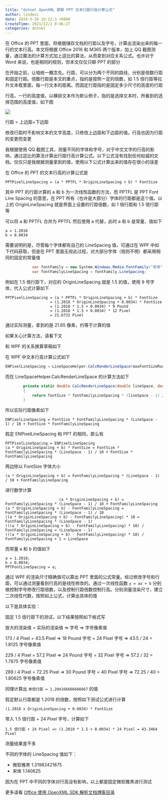 ```yaml
---
title: "dotnet OpenXML 聊聊 PPT 文本行距行高计算公式"
author: lindexi
date: 2024-5-20 16:22:3 +0800
CreateTime: 2021/12/2 8:46:27
categories: dotnet
---
```


在 Office 的 PPT 里面，将根据储存文档的行距以及字号，计算出渲染出来的每一行的文本行高。本文将根据 Office 2016 和 M365 两个版本，加上 QQ 截图测量，通过魔法的计算方式加上逗比的算法，从而拿到对应关系公式。也许对于 Word 来说，也是相同的规则，但本文仅仅只聊 PPT 的部分

<!--more-->


<!-- CreateTime:2021/12/2 8:46:27 -->

<!-- 发布 -->

在开始之前，让咱统一概念先。行距，可以分为两个不同的路线，分别是倍数行距和固定行距。倍数行距是本文的重点，指的是按照一定的倍数，如 1.5 倍行距等拉升文本框里面，每一行文本的距离。而固定行距指的是固定多少尺寸的高度的行距

行高，一行的高度值，以横排文本作为默认例子，指的是选择文本时，所看到的选择范围的高度值，如下图

<!-- ![](image/dotnet OpenXML 聊聊 PPT 文本行距行高计算公式/dotnet OpenXML 聊聊 PPT 文本行距行高计算公式0.png) -->

![](http://image.acmx.xyz/lindexi%2F2021122855273985.jpg)

行距 = 上边距+下边距

修改行距时不影响文本的文字高度，只修改上边距和下边距的值。行高也因为行距的变更而变更

我根据使用 QQ 截图工具，测量不同的字体和字号，对于中文文字的行高的影响，通过逗比的算法计算出行距行高计算公式。以下公式没有找到任何权威的文档，仅仅只是我根据测量拿到的值，使用以下公式计算出来的值存在很小的误差

在 Office 的 PPT 的文本行高的计算公式是

```
PPTPixelLineSpacing = (a * PPTFL * OriginLineSpacing + b) * FontSize
```

其中 PPT 的行距计算的 a 和 b 为一次线性函数的方法，而 PPTFL 是 PPT Font Line Spacing 的意思，在 PPT 所有（也许是大部分）字体的行距都是这个值。以上的 OriginLineSpacing 就是界面上设置的行距倍数，如 1 倍行距和 1.5 倍行距等

可以将 a 和 PPTFL 合并为 PPTFL 然后使用 a 代替，此时 a 和 b 是常量，值如下

```
a = 1.2018
b = 0.0034
```

需要说明的是，尽管每个字体都有自己的 LineSpacing 值，可通过在 WPF 中如下代码获取，但是在 PPT 里面无视此过程，对大部分字体（规则不明）都采用相同的固定的常量值

```csharp
            var fontFamily = new System.Windows.Media.FontFamily("宋体");
            var fontFamilyLineSpacing = fontFamily.LineSpacing;
```

例如在 1.5 倍行距下，对应的 OriginLineSpacing 就是 1.5 的值，使用 9 号字体，代入公式计算如下

```
PPTPixelLineSpacing = (a * PPTFL * OriginLineSpacing + b) * FontSize
                    = (1.2018 * OriginLineSpacing + 0.0034) * FontSize
                    = (1.2018 * 1.5 + 0.0034) * 9 Pound
                    = (1.2018 * 1.5 + 0.0034) * 12 Pixel
                    = 21.6732 Pixel
```

通过实际测量，拿到的是 21.65 像素，约等于计算的值

如果关心计算方法，请看下文

和 WPF 的关系换算草稿如下

在 WPF 中文本行高计算公式如下

```csharp
ENPixelLineSpacing = LineSpaceHelper.CalcRenderLineSpace(maxFontSizeRunProperty, lineSpace) + FontSize * FontFamilyLineSpacing
```

而在 LineSpaceHelper.CalcRenderLineSpace 的计算方法如下

```csharp
        private static double CalcRenderLineSpace(double lineSpace, double fontSize, double fontFamilyLineSpacing)
        {
            return fontSize * fontFamilyLineSpacing * (lineSpace - 1) / 10;
        }
```

所以实际行距像素如下

```
ENPixelLineSpacing = FontSize * FontFamilyLineSpacing * (LineSpace - 1) / 10 + FontSize * FontFamilyLineSpacing
```

假定 ENPixelLineSpacing 和 PPT 的相同，那么有

```
PPTPixelLineSpacing = ENPixelLineSpacing
(a * OriginLineSpacing + b) * FontSize = FontSize * FontFamilyLineSpacing * (LineSpace - 1) / 10 + FontSize * FontFamilyLineSpacing
```

两边除以 FontSize 字体大小

```
(a * OriginLineSpacing + b) = FontFamilyLineSpacing * (LineSpace - 1) / 10 + FontFamilyLineSpacing
```

进行数学计算

```
                        (a * OriginLineSpacing + b) = FontFamilyLineSpacing * (LineSpace - 1) / 10 + FontFamilyLineSpacing
(a * OriginLineSpacing + b) - FontFamilyLineSpacing = FontFamilyLineSpacing * (LineSpace - 1) / 10
((a * OriginLineSpacing + b) - FontFamilyLineSpacing) * 10 = FontFamilyLineSpacing * (LineSpace - 1)
(((a * OriginLineSpacing + b) - FontFamilyLineSpacing) * 10) / FontFamilyLineSpacing = (LineSpace - 1)
(((a * OriginLineSpacing + b) - FontFamilyLineSpacing) * 10) / FontFamilyLineSpacing + 1 = LineSpace
```

而常量 a 和 b 的值如下

```
a = 1.2018;
b = 0.0034;
PPTFontLineSpacing = a;
```

通过 WPF 的渲染尺寸精确值可以算出 PPT 里面的公式常量。经过修改字号和行距，可以通过测量看到行高的是线性修改的。通过一次线性函数 `y = ax + b` 分别做控制字号修改行距倍数，以及控制行距倍数控制行高。分别测量渲染尺寸，建立二次线性代数，按照如上公式，计算出具体的值

以下是具体实验：

固定 1.5 倍行距下的测试，以下结果按照如下格式写

放大的渲染值 = 实际的渲染值 => 字号 => 字号像素值

173 / 4 Pixel = 43.5 Pixel => 18 Pound 字号 = 24 Pixel 字号 => 43.5 / 24 = 1.8125 字号像素值

229 / 4 Pixel = 57.2 Pixel => 24 Pound 字号 = 32 Pixel 字号 => 57.2 / 32 = 1.7875 字号像素值

289 / 4 Pixel = 72.25 Pixel => 30 Pound 字号 = 40 Pixel 字号 => 72.25 / 40 = 1.80625 字号像素值

同理计算出 `单倍行距 = 1.204166666666667` 的值

假定默认行距都是 1.2018 的倍数，按照如下测试公式进行计算

```
(1.2018 x OriginLineSpacing + 0.0034) * FontSize 
```

带入 1.5 倍行距 + 24 Pixel 字号，计算如下

```
1.5 倍行距 + 24 Pixel => (1.2018 * 1.5 + 0.0034) * 24 Pixel = 43.3464 Pixel
```

测量结果差不多

不同的字体的 LineSpacing 值如下：

- 微软雅黑 1.31982421875
- 宋体 1.140625

因为在 PPT 中不同的字体对行高没有影响，以上都是固定微软雅黑进行测试

更多请看 [Office 使用 OpenXML SDK 解析文档博客目录](https://blog.lindexi.com/post/Office-%E4%BD%BF%E7%94%A8-OpenXML-SDK-%E8%A7%A3%E6%9E%90%E6%96%87%E6%A1%A3%E5%8D%9A%E5%AE%A2%E7%9B%AE%E5%BD%95.html )

